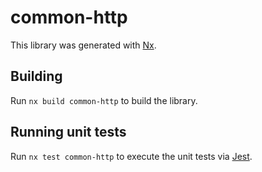 # common-http

This library was generated with [Nx](https://nx.dev).

## Building

Run `nx build common-http` to build the library.

## Running unit tests

Run `nx test common-http` to execute the unit tests via [Jest](https://jestjs.io).
